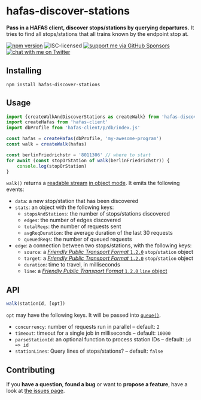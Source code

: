 # hafas-discover-stations

**Pass in a HAFAS client, discover stops/stations by querying departures.** It tries to find all stops/stations that all trains known by the endpoint stop at.

[![npm version](https://img.shields.io/npm/v/hafas-discover-stations.svg)](https://www.npmjs.com/package/hafas-discover-stations)
![ISC-licensed](https://img.shields.io/github/license/derhuerst/hafas-discover-stations.svg)
[![support me via GitHub Sponsors](https://img.shields.io/badge/support%20me-donate-fa7664.svg)](https://github.com/sponsors/derhuerst)
[![chat with me on Twitter](https://img.shields.io/badge/chat%20with%20me-on%20Twitter-1da1f2.svg)](https://twitter.com/derhuerst)


## Installing

```shell
npm install hafas-discover-stations
```


## Usage

```js
import {createWalkAndDiscoverStations as createWalk} from 'hafas-discover-stations'
import createHafas from 'hafas-client'
import dbProfile from 'hafas-client/p/db/index.js'

const hafas = createHafas(dbProfile, 'my-awesome-program')
const walk = createWalk(hafas)

const berlinFriedrichstr = '8011306' // where to start
for await (const stopOrStation of walk(berlinFriedrichstr)) {
	console.log(stopOrStation)
}
```

`walk()` returns a [readable stream](http://nodejs.org/api/stream.html#stream_class_stream_readable) [in object mode](https://nodejs.org/api/stream.html#stream_object_mode). It emits the following events:

- `data`: a new stop/station that has been discovered
- `stats`: an object with the following keys:
	- `stopsAndStations`: the number of stops/stations discovered
	- `edges`: the number of edges discovered
	- `totalReqs`: the number of requests sent
	- `avgReqDuration`: the average duration of the last 30 requests
	- `queuedReqs`: the number of queued requests
- `edge`: a connection between two stops/stations, with the following keys:
	- `source`: a [*Friendly Public Transport Format* `1.2.0`](https://github.com/public-transport/friendly-public-transport-format/blob/1.2.0/spec/readme.md) `stop`/`station` object
	- `target`: a [*Friendly Public Transport Format* `1.2.0`](https://github.com/public-transport/friendly-public-transport-format/blob/1.2.0/spec/readme.md) `stop`/`station` object
	- `duration`: time to travel, in milliseconds
	- `line`: a [*Friendly Public Transport Format* `1.2.0` `line` object](https://github.com/public-transport/friendly-public-transport-format/blob/1.2.0/spec/readme.md#line)


## API

```js
walk(stationId, [opt])
```

`opt` may have the following keys. It will be passed into [`queue()`](https://github.com/jessetane/queue#constructor).

- `concurrency`: number of requests run in parallel – default: `2`
- `timeout`: timeout for a single job in milliseconds – default: `10000`
- `parseStationId`: an optional function to process station IDs – default: `id => id`
- `stationLines`: Query lines of stops/stations? – default: `false`


## Contributing

If you **have a question**, **found a bug** or want to **propose a feature**, have a look at [the issues page](https://github.com/derhuerst/hafas-discover-stations/issues).
